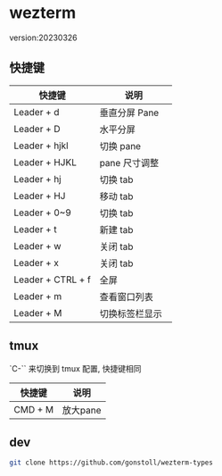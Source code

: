 # wezterm 

version:20230326

## 快捷键

快捷键         | 说明
---------------|----------------
Leader + d        | 垂直分屏 Pane
Leader + D        | 水平分屏
Leader + hjkl     | 切换 pane
Leader + HJKL     | pane 尺寸调整　
Leader + hj       | 切换 tab
Leader + HJ       | 移动 tab
Leader + 0~9      | 切换 tab
Leader + t        | 新建 tab
Leader + w        | 关闭 tab
Leader + x        | 关闭 tab
Leader + CTRL + f | 全屏
Leader + m        | 查看窗口列表
Leader + M        | 切换标签栏显示

## tmux 

`C-\`` 来切换到 tmux 配置, 快捷键相同

快捷键         | 说明
---------------|----------------
CMD + M        | 放大pane


## dev

```sh
git clone https://github.com/gonstoll/wezterm-types
```
